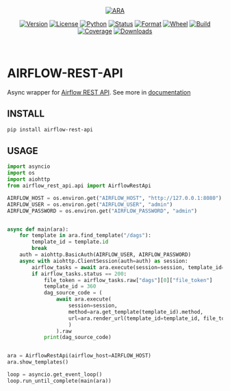 <p align="center">
    <a href="https://bit.ly/airflow-ra"><img src="https://bit.ly/ara-logo" alt="ARA"></a>
</p>
<p align="center">
    <a href="https://pypi.org/project/airflow-rest-api"><img src="https://img.shields.io/pypi/v/airflow-rest-api.svg?style=flat-square&logo=appveyor" alt="Version"></a>
    <a href="https://pypi.org/project/airflow-rest-api"><img src="https://img.shields.io/pypi/l/airflow-rest-api.svg?style=flat-square&logo=appveyor&color=blueviolet" alt="License"></a>
    <a href="https://pypi.org/project/airflow-rest-api"><img src="https://img.shields.io/pypi/pyversions/airflow-rest-api.svg?style=flat-square&logo=appveyor" alt="Python"></a>
    <a href="https://pypi.org/project/airflow-rest-api"><img src="https://img.shields.io/pypi/status/airflow-rest-api.svg?style=flat-square&logo=appveyor" alt="Status"></a>
    <a href="https://pypi.org/project/airflow-rest-api"><img src="https://img.shields.io/pypi/format/airflow-rest-api.svg?style=flat-square&logo=appveyor&color=yellow" alt="Format"></a>
    <a href="https://pypi.org/project/airflow-rest-api"><img src="https://img.shields.io/pypi/wheel/airflow-rest-api.svg?style=flat-square&logo=appveyor&color=red" alt="Wheel"></a>
    <a href="https://pypi.org/project/airflow-rest-api"><img src="https://img.shields.io/bitbucket/pipelines/deploy-me/airflow-rest-api/master?style=flat-square&logo=appveyor" alt="Build"></a>
    <a href="https://pypi.org/project/airflow-rest-api"><img src="https://bit.ly/ara-cov" alt="Coverage"></a>
    <a href="https://pepy.tech/project/airflow-rest-api"><img src="https://static.pepy.tech/personalized-badge/airflow-rest-api?period=total&units=international_system&left_color=grey&right_color=blue&left_text=Downloads" alt="Downloads"></a>
    <br><br><br>
</p>

# AIRFLOW-REST-API

Async wrapper for [Airflow REST API](https://bit.ly/ara-docs). See more in [documentation](https://deploy-me.bitbucket.io/airflow-rest-api/index.html)

## INSTALL

```bash
pip install airflow-rest-api
```

## USAGE

```python
import asyncio
import os
import aiohttp
from airflow_rest_api.api import AirflowRestApi

AIRFLOW_HOST = os.environ.get("AIRFLOW_HOST", "http://127.0.0.1:8080")
AIRFLOW_USER = os.environ.get("AIRFLOW_USER", "admin")
AIRFLOW_PASSWORD = os.environ.get("AIRFLOW_PASSWORD", "admin")


async def main(ara):
    for template in ara.find_template("/dags"):
        template_id = template.id
        break
    auth = aiohttp.BasicAuth(AIRFLOW_USER, AIRFLOW_PASSWORD)
    async with aiohttp.ClientSession(auth=auth) as session:
        airflow_tasks = await ara.execute(session=session, template_id=template_id)
        if airflow_tasks.status == 200:
            file_token = airflow_tasks.raw["dags"][0]["file_token"]
            template_id = 360
            dag_source_code = (
                await ara.execute(
                    session=session,
                    method=ara.get_template(template_id).method,
                    url=ara.render_url(template_id=template_id, file_token=file_token)
                    )
                ).raw
            print(dag_source_code)


ara = AirflowRestApi(airflow_host=AIRFLOW_HOST)
ara.show_templates()

loop = asyncio.get_event_loop()
loop.run_until_complete(main(ara))
```
